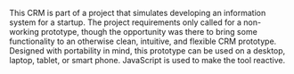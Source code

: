 This CRM is part of a project that simulates developing an information system for a startup. The project requirements only called for a non-working prototype, though the opportunity was there to bring some functionality to an otherwise clean, intuitive, and flexible CRM prototype. Designed with portability in mind, this prototype can be used on a desktop, laptop, tablet, or smart phone. JavaScript is used to make the tool reactive.
